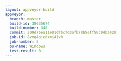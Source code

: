 ```yaml
---
layout: appveyor-build
appveyor:
  branch: master
  build-id: 38635674
  build-number: 348
  commit: 209d75ea11e01d7bc7d3afb78b5eff58c84b3428
  job-id: 8vmq4ojedxmj41vh
  job-number: 3
  os-name: Windows
  test-result: 0
---
```

